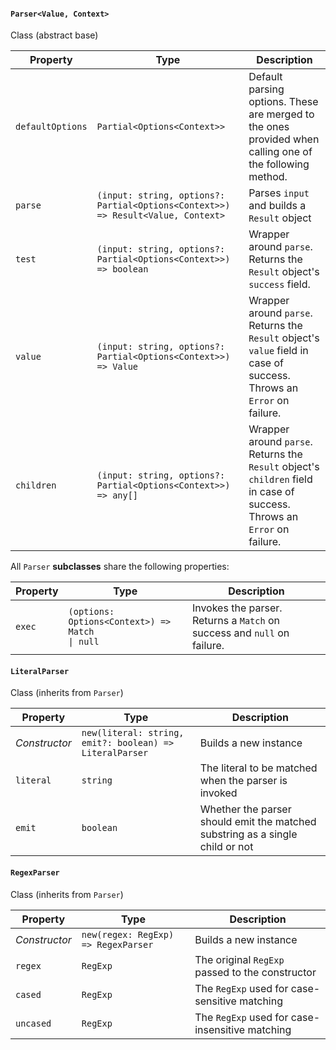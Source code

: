 #### `Parser<Value, Context>`

Class (abstract base)

| Property         | Type                                                         | Description                                                  |
| ---------------- | ------------------------------------------------------------ | ------------------------------------------------------------ |
| `defaultOptions` | `Partial<Options<Context>>`                             | Default parsing options. These are merged to the ones provided when calling one of the following method. |
| `parse`          | `(input: string, options?: Partial<Options<Context>>) => Result<Value, Context>` | Parses `input` and builds a `Result` object                  |
| `test`           | `(input: string, options?: Partial<Options<Context>>) => boolean` | Wrapper around `parse`. Returns the `Result` object's `success` field. |
| `value`          | `(input: string, options?: Partial<Options<Context>>) => Value` | Wrapper around `parse`. Returns the `Result` object's `value` field in case of success. Throws an `Error` on failure. |
| `children`       | `(input: string, options?: Partial<Options<Context>>) => any[]` | Wrapper around `parse`. Returns the `Result` object's `children` field in case of success. Throws an `Error` on failure. |

All `Parser` **subclasses** share the following properties:

| Property | Type                                                         | Description                                                  |
| -------- | ------------------------------------------------------------ | ------------------------------------------------------------ |
| `exec`   | <code>(options: Options&lt;Context&gt;) => Match &vert; null</code> | Invokes the parser. Returns a `Match` on success and `null` on failure. |

#### `LiteralParser`

Class (inherits from `Parser`)

| Property      | Type                                                    | Description                                                  |
| ------------- | ------------------------------------------------------- | ------------------------------------------------------------ |
| *Constructor* | `new(literal: string, emit?: boolean) => LiteralParser` | Builds a new instance                                        |
| `literal`     | `string`                                                | The literal to be matched when the parser is invoked         |
| `emit`        | `boolean`                                               | Whether the parser should emit the matched substring as a single child or not |

#### `RegexParser`

Class (inherits from `Parser`)

| Property      | Type                                  | Description                                     |
| ------------- | ------------------------------------- | ----------------------------------------------- |
| *Constructor* | `new(regex: RegExp) => RegexParser`   | Builds a new instance                           |
| `regex`       | `RegExp`                              | The original `RegExp` passed to the constructor |
| `cased`       | `RegExp`                              | The `RegExp` used for case-sensitive matching   |
| `uncased`     | `RegExp`                              | The `RegExp` used for case-insensitive matching |
